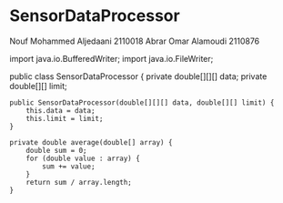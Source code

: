 # SensorDataProcessor
Nouf Mohammed Aljedaani 2110018
Abrar Omar Alamoudi 2110876

import java.io.BufferedWriter;
import java.io.FileWriter;

public class SensorDataProcessor {
private double[][][] data;
private double[][] limit;

    public SensorDataProcessor(double[][][] data, double[][] limit) {
        this.data = data;
        this.limit = limit;
    }

    private double average(double[] array) {
        double sum = 0;
        for (double value : array) {
            sum += value;
        }
        return sum / array.length;
    }